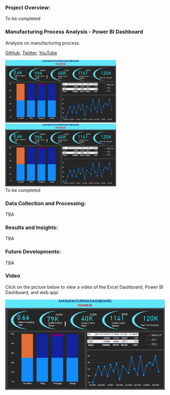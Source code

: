 <!DOCTYPE html>
<html>
  <head>
    <title>Lean Process Improvement </title>
  </head>
  <style>
  .container {
  display: grid;
  grid-template-columns:20% 20% 20%;
  align-items: center;
}
     nav {
                background-color: #333;
                overflow: hidden;
            }
    
            nav a {
                float: left;
                display: block;
                color: white;
                text-align: center;
                padding: 14px 16px;
                text-decoration: none;
            }
    
            nav a:hover {
                background-color: #ddd;
                color: black;
            }
  </style>
  <body>
    


<h3>Project Overview:</h3> 
To be completed  

<br>
<section> 
   <h3> Manufacturing Process Analysis - Power BI Dashboard </h3>
    <p> Analysis on manufacturing process. </p>
    <p>
        <a href="https://github.com/auds-hobbies/p3_manufacturing" target="_blank"> GitHub</a>,
        <a href="https://www.youtube.com" target="_blank"> Twitter</a>,
        <a href="https://www.youtube.com" target="_blank"> YouTube</a>
    </p>
    <div style="width: 350 px; float: left; height: 350 px;">
        <!-- Content for the brown div goes here -->
         <img src="https://github.com/auds-hobbies/p3_manufacturing/blob/main/Screenshot%20manufacturing1.png?raw=true"  width = "350"  />
        <img src="https://github.com/auds-hobbies/p3_manufacturing/blob/main/Screenshot%20manufacturing1.png?raw=true"  width = "350"  />
    </div> 
</section> 

To be completed

<h3>Data Collection and Processing:</h3>
TBA 


<h3>Results and Insights:</h3>
TBA

<h3>Future Developments:</h3>
TBA 


### Video 
Click on the picture below to view a video of the Excel Dashboard, Power BI Dashboard, and web app:

[![Watch the video](https://github.com/auds-hobbies/p3_manufacturing/blob/main/Screenshot%20manufacturing1.png)](https://youtu.be/pFVV-cahsBc) 

</body>
</html> 
